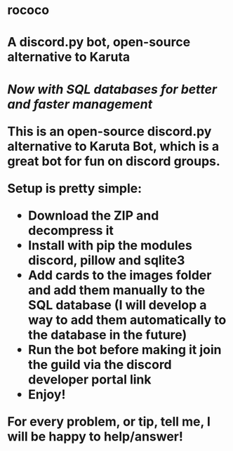 # rococo

<h1>A discord.py bot, open-source alternative to Karuta<h1>

_Now with SQL databases for better and faster management_

<p>This is an open-source discord.py alternative to Karuta Bot, which is a great bot for fun on discord groups.<p>
<p>Setup is pretty simple:
<ul>
  <li>Download the ZIP and decompress it</li>

  <li>Install with pip the modules discord, pillow and sqlite3</li>

  <li>Add cards to the images folder and add them manually to the SQL database (I will develop a way to add them automatically to the database in the future)</li>

  <li>Run the bot before making it join the guild via the discord developer portal link</li>

  <li>Enjoy!</li>
</ul>
For every problem, or tip, tell me, I will be happy to help/answer!
